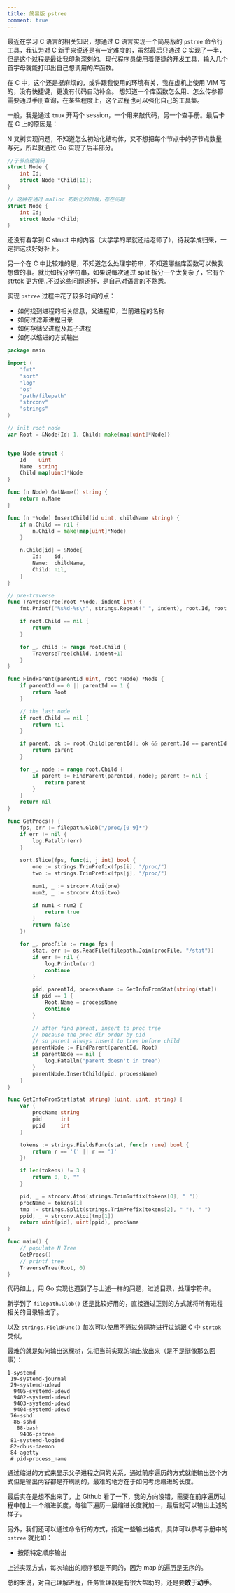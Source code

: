 ```yaml
---
title: 简易版 pstree
comment: true
---
```


最近在学习 C 语言的相关知识，想通过 C 语言实现一个简易版的 `pstree` 命令行工具，我认为对 C 新手来说还是有一定难度的，虽然最后只通过 C 实现了一半，但是这个过程是最让我印象深刻的。现代程序员使用着便捷的开发工具，输入几个首字母就能打印出自己想调用的库函数。

<!--more-->

在 C 中，这个还是挺麻烦的，或许跟我使用的环境有关，我在虚机上使用 VIM 写的，没有快捷键，更没有代码自动补全。 想知道一个库函数怎么用、怎么传参都需要通过手册查询，在某些程度上，这个过程也可以强化自己的工具集。



一般，我是通过 `tmux` 开两个 session，一个用来敲代码，另一个查手册。最后卡在 C 上的原因是：

N 叉树实现问题，不知道怎么初始化结构体，又不想把每个节点中的子节点数量写死，所以就通过 Go 实现了后半部分。

```c
//子节点硬编码
struct Node {
    int Id;
    struct Node *Child[10];
}

// 这种在通过 malloc 初始化的时候，存在问题
struct Node {
    int Id;
    struct Node *Child;
}
```



还没有看学到 C struct 中的内容（大学学的早就还给老师了），待我学成归来，一定把这块好好补上。



另一个在 C 中比较难的是，不知道怎么处理字符串，不知道哪些库函数可以做我想做的事。就比如拆分字符串，如果说每次通过 split 拆分一个太复杂了，它有个 strtok 更方便..不过这些问题还好，是自己对语言的不熟悉。



实现 `pstree` 过程中花了较多时间的点：

- 如何找到进程的相关信息，父进程ID，当前进程的名称
- 如何过滤非进程目录
- 如何存储父进程及其子进程
- 如何以缩进的方式输出



```go
package main

import (
    "fmt"
    "sort"
    "log"
    "os"
    "path/filepath"
    "strconv"
    "strings"
)

// init root node
var Root = &Node{Id: 1, Child: make(map[uint]*Node)}


type Node struct {
    Id    uint
    Name  string
    Child map[uint]*Node
}

func (n Node) GetName() string {
    return n.Name
}

func (n *Node) InsertChild(id uint, childName string) {
    if n.Child == nil {
        n.Child = make(map[uint]*Node)
    }

    n.Child[id] = &Node{
        Id:    id,
        Name:  childName,
        Child: nil,
    }
}

// pre-traverse
func TraverseTree(root *Node, indent int) {
    fmt.Printf("%s%d-%s\n", strings.Repeat(" ", indent), root.Id, root.GetName())

    if root.Child == nil {
        return
    }

    for _, child := range root.Child {
        TraverseTree(child, indent+1)
    }
}

func FindParent(parentId uint, root *Node) *Node {
    if parentId == 0 || parentId == 1 {
        return Root
    }

    // the last node
    if root.Child == nil {
        return nil
    }

    if parent, ok := root.Child[parentId]; ok && parent.Id == parentId {
        return parent
    }

    for _, node := range root.Child {
        if parent := FindParent(parentId, node); parent != nil {
            return parent
        }
    }
    return nil
}

func GetProcs() {
    fps, err := filepath.Glob("/proc/[0-9]*")
    if err != nil {
        log.Fatalln(err)
    }
	
    sort.Slice(fps, func(i, j int) bool {
        one := strings.TrimPrefix(fps[i], "/proc/")
        two := strings.TrimPrefix(fps[j], "/proc/")

        num1, _ := strconv.Atoi(one)
        num2, _ := strconv.Atoi(two)

        if num1 < num2 {
            return true
        }
        return false
    })

    for _, procFile := range fps {
        stat, err := os.ReadFile(filepath.Join(procFile, "/stat"))
        if err != nil {
            log.Println(err)
            continue
        }

        pid, parentId, processName := GetInfoFromStat(string(stat))
        if pid == 1 {
            Root.Name = processName
            continue
        }

        // after find parent, insert to proc tree
        // because the proc dir order by pid
        // so parent always insert to tree before child
        parentNode := FindParent(parentId, Root)
        if parentNode == nil {
            log.Fatalln("parent doesn't in tree")
        }
        parentNode.InsertChild(pid, processName)
    }
}

func GetInfoFromStat(stat string) (uint, uint, string) {
    var (
        procName string
        pid      int
        ppid     int
    )

    tokens := strings.FieldsFunc(stat, func(r rune) bool {
        return r == '(' || r == ')'
    })

    if len(tokens) != 3 {
        return 0, 0, ""
    }

    pid, _ = strconv.Atoi(strings.TrimSuffix(tokens[0], " "))
    procName = tokens[1]
    tmp := strings.Split(strings.TrimPrefix(tokens[2], " "), " ")
    ppid, _ = strconv.Atoi(tmp[1])
    return uint(pid), uint(ppid), procName
}

func main() {
 	// populate N Tree
    GetProcs()
    // printf tree
    TraverseTree(Root, 0)
}
```

代码如上，用 Go 实现也遇到了与上述一样的问题，过滤目录，处理字符串。

新学到了 `filepath.Glob()` 还是比较好用的，直接通过正则的方式就将所有进程相关的目录输出了。

以及 `strings.FieldFunc()` 每次可以使用不通过分隔符进行过滤跟 C 中 `strtok` 类似。



最难的就是如何输出这棵树，先把当前实现的输出放出来（是不是挺像那么回事）：

```shell
1-systemd
 19-systemd-journal
 29-systemd-udevd
  9405-systemd-udevd
  9402-systemd-udevd
  9403-systemd-udevd
  9404-systemd-udevd
 76-sshd
  86-sshd
   88-bash
    9406-pstree
 81-systemd-logind
 82-dbus-daemon
 84-agetty
 # pid-process_name
```

通过缩进的方式来显示父子进程之间的关系，通过前序遍历的方式就能输出这个方式但是输出内容都是齐刷刷的，最难的地方在于如何考虑缩进的长度。



最后实在是想不出来了，上 Github 看了一下，我的方向没错，需要在前序遍历过程中加上一个缩进长度，每往下遍历一层缩进长度就加一，最后就可以输出上述的样子。



另外，我们还可以通过命令行的方式，指定一些输出格式，具体可以参考手册中的 `pstree` 就比如：

- 按照特定顺序输出

上述实现方式，每次输出的顺序都是不同的，因为 map 的遍历是无序的。



总的来说，对自己理解进程，任务管理器是有很大帮助的，还是要**敢于动手**。